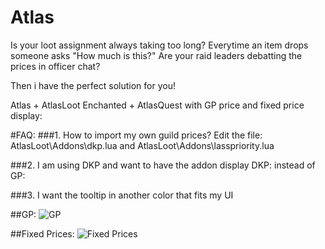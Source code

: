 # Atlas
Is your loot assignment always taking too long?
Everytime an item drops someone asks "How much is this?"
Are your raid leaders debatting the prices in officer chat?

Then i have the perfect solution for you!

Atlas + AtlasLoot Enchanted + AtlasQuest with GP price and fixed price display:


#FAQ:
###1. How to import my own guild prices?
Edit the file: AtlasLoot\Addons\dkp.lua and AtlasLoot\Addons\lasspriority.lua

###2. I am using DKP and want to have the addon display DKP: instead of GP:


###3. I want the tooltip in another color that fits my UI



##GP:
![GP](https://i.imgur.com/lfd6kmb.png)

##Fixed Prices:
![Fixed Prices](https://i.imgur.com/sFwI19F.png)
